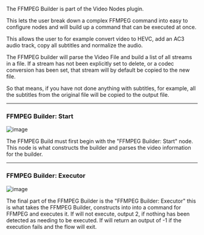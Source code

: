 The FFMPEG Builder is part of the Video Nodes plugin.

This lets the user break down a complex FFMPEG command into easy to configure nodes and will build up a command that can be executed at once.

This allows the user to for example convert video to HEVC, add an AC3 audio track, copy all subtitles and normalize the audio.

The FFMPEG builder will parse the Video File and build a list of all streams in a file.  If a stream has not been explicitly set to delete, or a codec conversion has been set, that stream will by default be copied to the new file.

So that means, if you have not done anything with subtitles, for example, all the subtitles from the original file will be copied to the output file.

***

### FFMPEG Builder: Start
![image](https://user-images.githubusercontent.com/958400/164885933-774d0672-7a3b-4033-8026-e93e2f819748.png)

The FFMPEG Build must first begin with the "FFMPEG Builder: Start" node.   This node is what constructs the builder and parses the video information for the builder.

***

### FFMPEG Builder: Executor
![image](https://user-images.githubusercontent.com/958400/164885987-a387639e-e5ee-4c6b-9a71-eddffe291d91.png)

The final part of the FFMPEG Builder is the "FFMPEG Builder: Executor" this is what takes the FFMPEG Builder, constructs into into a command for FFMPEG and executes it.
If will not execute, output 2, if nothing has been detected as needing to be executed.   If will return an output of -1 if the execution fails and the flow will exit.


